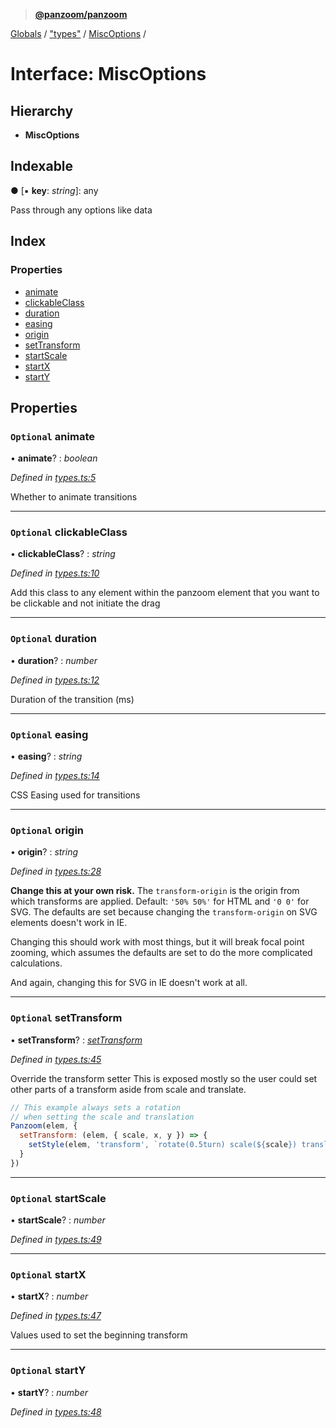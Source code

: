 > **[@panzoom/panzoom](../README.md)**

[Globals](../globals.md) / ["types"](../modules/_types_.md) / [MiscOptions](_types_.miscoptions.md) /

# Interface: MiscOptions

## Hierarchy

* **MiscOptions**

## Indexable

● \[▪ **key**: *string*\]: any

Pass through any options like data

## Index

### Properties

* [animate](_types_.miscoptions.md#optional-animate)
* [clickableClass](_types_.miscoptions.md#optional-clickableclass)
* [duration](_types_.miscoptions.md#optional-duration)
* [easing](_types_.miscoptions.md#optional-easing)
* [origin](_types_.miscoptions.md#optional-origin)
* [setTransform](_types_.miscoptions.md#optional-settransform)
* [startScale](_types_.miscoptions.md#optional-startscale)
* [startX](_types_.miscoptions.md#optional-startx)
* [startY](_types_.miscoptions.md#optional-starty)

## Properties

### `Optional` animate

• **animate**? : *boolean*

*Defined in [types.ts:5](https://github.com/timmywil/panzoom/blob/65a9a10/src/types.ts#L5)*

Whether to animate transitions

___

### `Optional` clickableClass

• **clickableClass**? : *string*

*Defined in [types.ts:10](https://github.com/timmywil/panzoom/blob/65a9a10/src/types.ts#L10)*

Add this class to any element within the panzoom element
that you want to be clickable and not initiate the drag

___

### `Optional` duration

• **duration**? : *number*

*Defined in [types.ts:12](https://github.com/timmywil/panzoom/blob/65a9a10/src/types.ts#L12)*

Duration of the transition (ms)

___

### `Optional` easing

• **easing**? : *string*

*Defined in [types.ts:14](https://github.com/timmywil/panzoom/blob/65a9a10/src/types.ts#L14)*

CSS Easing used for transitions

___

### `Optional` origin

• **origin**? : *string*

*Defined in [types.ts:28](https://github.com/timmywil/panzoom/blob/65a9a10/src/types.ts#L28)*

**Change this at your own risk.**
The `transform-origin` is the origin from which transforms are applied.
Default: `'50% 50%'` for HTML and `'0 0'` for SVG.
The defaults are set because changing the `transform-origin` on
SVG elements doesn't work in IE.

Changing this should work with most things, but
it will break focal point zooming, which assumes the
defaults are set to do the more complicated calculations.

And again, changing this for SVG in IE doesn't work at all.

___

### `Optional` setTransform

• **setTransform**? : *[setTransform](../modules/_css_.md#settransform)*

*Defined in [types.ts:45](https://github.com/timmywil/panzoom/blob/65a9a10/src/types.ts#L45)*

Override the transform setter
This is exposed mostly so the user could
set other parts of a transform
aside from scale and translate.

```js
// This example always sets a rotation
// when setting the scale and translation
Panzoom(elem, {
  setTransform: (elem, { scale, x, y }) => {
    setStyle(elem, 'transform', `rotate(0.5turn) scale(${scale}) translate(${x}px, ${y}px)`)
  }
})
```

___

### `Optional` startScale

• **startScale**? : *number*

*Defined in [types.ts:49](https://github.com/timmywil/panzoom/blob/65a9a10/src/types.ts#L49)*

___

### `Optional` startX

• **startX**? : *number*

*Defined in [types.ts:47](https://github.com/timmywil/panzoom/blob/65a9a10/src/types.ts#L47)*

Values used to set the beginning transform

___

### `Optional` startY

• **startY**? : *number*

*Defined in [types.ts:48](https://github.com/timmywil/panzoom/blob/65a9a10/src/types.ts#L48)*